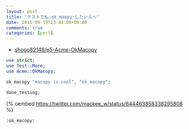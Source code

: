 ```yaml
---
layout: post
title: "テストでも:ok_maopy:したい人へ"
date: 2015-09-19T23:44:00+09:00
comments: true
categories: [perl]
---
```


- [shogo82148/p5-Acme-OkMacopy](https://github.com/shogo82148/p5-Acme-OkMacopy)

``` perl
use strict;
use Test::More;
use Acme::OkMacopy;

ok_macopy "macopy is cool", "ok_macopy";

done_testing;
```

{% oembed https://twitter.com/mackee_w/status/644463858338295808 %}

`:ok_macopy:`

